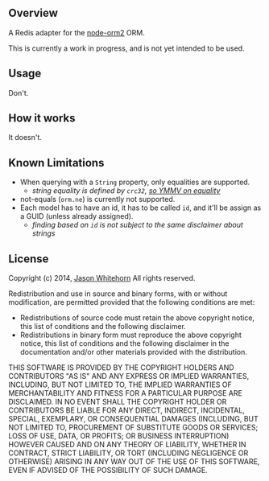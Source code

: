 ## Overview

A Redis adapter for the [node-orm2](https://github.com/dresende/node-orm2) ORM.

This is currently a work in progress, and is not yet intended to be used.

## Usage

Don't.

## How it works

It doesn't.

## Known Limitations

* When querying with a `String` property, only equalities are supported.
  * _string equality is defined by `crc32`, [so YMMV on equality](http://stackoverflow.com/questions/14210298/probability-of-collision-crc32)_
* not-equals (`orm.ne`) is currently not supported.
* Each model has to have an id, it has to be called `id`, and it'll be assign as a GUID (unless already assigned).
  * _finding based on `id` is not subject to the same disclaimer about strings_
  
## License

Copyright (c) 2014, [Jason Whitehorn](https://github.com/jwhitehorn)
All rights reserved.

Redistribution and use in source and binary forms, with or without modification, are permitted provided that the following conditions are met:

* Redistributions of source code must retain the above copyright notice, this list of conditions and the following disclaimer.
* Redistributions in binary form must reproduce the above copyright notice, this list of conditions and the following disclaimer in the documentation and/or other materials provided with the distribution.

THIS SOFTWARE IS PROVIDED BY THE COPYRIGHT HOLDERS AND CONTRIBUTORS "AS IS" AND ANY EXPRESS OR IMPLIED WARRANTIES, INCLUDING, BUT NOT LIMITED TO, THE IMPLIED WARRANTIES OF MERCHANTABILITY AND FITNESS FOR A PARTICULAR PURPOSE ARE DISCLAIMED. IN NO EVENT SHALL THE COPYRIGHT HOLDER OR CONTRIBUTORS BE LIABLE FOR ANY DIRECT, INDIRECT, INCIDENTAL, SPECIAL, EXEMPLARY, OR CONSEQUENTIAL DAMAGES (INCLUDING, BUT NOT LIMITED TO, PROCUREMENT OF SUBSTITUTE GOODS OR SERVICES; LOSS OF USE, DATA, OR PROFITS; OR BUSINESS INTERRUPTION) HOWEVER CAUSED AND ON ANY THEORY OF LIABILITY, WHETHER IN CONTRACT, STRICT LIABILITY, OR TORT (INCLUDING NEGLIGENCE OR OTHERWISE) ARISING IN ANY WAY OUT OF THE USE OF THIS SOFTWARE, EVEN IF ADVISED OF THE POSSIBILITY OF SUCH DAMAGE.
